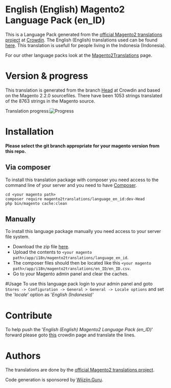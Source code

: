 # English (English) Magento2 Language Pack (en_ID)
This is a Language Pack generated from the [official Magento2 translations project](https://crowdin.com/project/magento-2) at [Crowdin](https://crowdin.com).
The English (English) translations used can be found [here](https://crowdin.com/project/magento-2/en).
This translation is usefull for people living in the Indonesia (Indonesia).

For our other language packs look at the [Magento2Translations](http://magento2translations.github.io/) page.

# Version & progress
This translation is generated from the branch [Head](https://crowdin.com/project/magento-2/en#/Head) at Crowdin and based on the Magento 2.2.0 sourcefiles.
There have been  1053 strings translated of the 8763 strings in the Magento source.

Translation progress:![Progress](http://progressed.io/bar/12)

# Installation
**Please select the git branch appropriate for your magento version from this repo.**
## Via composer
To install this translation package with composer you need access to the command line of your server and you need to have [Composer](https://getcomposer.org).
```
cd <your magento path>
composer require magento2translations/language_en_id:dev-Head
php bin/magento cache:clean
```
## Manually
To install this language package manually you need access to your server file system.
* Download the zip file [here](https://github.com/Magento2Translations/language_en_id/archive/Head.zip).
* Upload the contents to `<your magento path>/app/i18n/magento2translations/language_en_id`.
* The composer files should then be located like this `<your magento path>/app/i18n/magento2translations/en_ID/en_ID.csv`.
* Go to your Magento admin panel and clear the caches.

#Usage
To use this language pack login to your admin panel and goto `Stores -> Configuration -> General > General -> Locale options` and set the '*locale*' option as '*English (Indonesia)*'

# Contribute
To help push the '*English (English) Magento2 Language Pack (en_ID)*' forward please goto [this](https://crowdin.com/project/magento-2/en) crowdin page and translate the lines.

# Authors
The translations are done by the [official Magento2 translations project](https://crowdin.com/project/magento-2).

Code generation is sponsored by [Wijzijn.Guru](http://www.wijzijn.guru/).